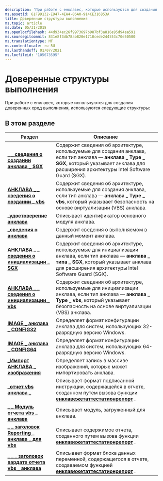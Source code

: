 ```yaml
---
description: 'При работе с енклавес, которые используются для создания доверенных сред выполнения, используются следующие структуры:'
ms.assetid: 61F99132-E947-4EA4-86A0-914CE316B53A
title: Доверенные структуры выполнения
ms.topic: article
ms.date: 05/31/2018
ms.openlocfilehash: 44d934ec26f9973697b987bf3a816e95d94ea591
ms.sourcegitcommit: 831e8f3db78ab820e1710cede244553c70e50500
ms.translationtype: MT
ms.contentlocale: ru-RU
ms.lasthandoff: 01/07/2021
ms.locfileid: "105673595"
---
```

# <a name="trusted-execution-structures"></a>Доверенные структуры выполнения

При работе с енклавес, которые используются для создания доверенных сред выполнения, используются следующие структуры:

## <a name="in-this-section"></a>В этом разделе



| Раздел                                                                                         | Описание                                                                                                                                                                                                                             |
|-----------------------------------------------------------------------------------------------|-----------------------------------------------------------------------------------------------------------------------------------------------------------------------------------------------------------------------------------------|
| [**\_ \_ сведения о создании анклава \_ SGX**](/windows/desktop/api/winnt/ns-winnt-enclave_create_info_sgx)<br/>                      | Содержит сведения об архитектуре, используемые для создания анклава, если тип анклава — **анклава \_ Type \_ SGX**, который указывает анклава для расширения архитектуры Intel Software Guard (SGX).<br/>     |
| [**АНКЛАВА \_ \_ сведения о создании \_ vbs**](/windows/desktop/api/winnt/ns-winnt-enclave_create_info_vbs)<br/>                      | Содержит сведения об архитектуре, используемые для создания анклава, если тип анклава — **анклава \_ Type \_ vbs**, который указывает безопасность на основе виртуализации (VBS) анклава.<br/>                                       |
| [**\_удостоверение анклава**](/windows/desktop/api/ntenclv/ns-ntenclv-enclave_identity)<br/>                                      | Описывает идентификатор основного модуля анклава. <br/>                                                                                                                                                                 |
| [**\_сведения о анклава**](/windows/desktop/api/ntenclv/ns-ntenclv-enclave_information)<br/>                                | Содержит сведения о выполняемом в данный момент анклава.<br/>                                                                                                                                                                  |
| [**АНКЛАВА \_ \_ сведения о инициализации \_ SGX**](/windows/desktop/api/winnt/ns-winnt-enclave_init_info_sgx)<br/>                          | Содержит сведения об архитектуре, используемые для инициализации анклава, если тип анклава — **анклава \_ типа \_ SGX**, который указывает анклава для расширения архитектуры Intel Software Guard (SGX).<br/> |
| [**АНКЛАВА \_ \_ сведения о инициализации \_ vbs**](/windows/desktop/api/winnt/ns-winnt-enclave_init_info_vbs)<br/>                          | Содержит сведения об архитектуре, используемые для инициализации анклава, если тип анклава — **анклава \_ Type \_ vbs**, который указывает безопасность на основе виртуализации (VBS) анклава.<br/>                                   |
| [**IMAGE \_ анклава \_ CONFIG32**](/windows/desktop/api/winnt/ns-winnt-image_enclave_config32)<br/>                         | Определяет формат конфигурации анклава для систем, использующих 32-разрядную версию Windows.<br/>                                                                                                                                          |
| [**IMAGE \_ анклава \_ CONFIG64**](/previous-versions/windows/desktop/legacy/mt844244(v=vs.85))<br/>                         | Определяет формат конфигурации анклава для систем, использующих 64-разрядную версию Windows.<br/>                                                                                                                                          |
| [**\_Импорт АНКЛАВА \_ изображения**](/windows/desktop/api/winnt/ns-winnt-image_enclave_import)<br/>                             | Определяет запись в массиве изображений, которые может импортировать анклава.<br/>                                                                                                                                                           |
| [**\_отчет vbs анклава \_**](/windows/desktop/api/ntenclv/ns-ntenclv-vbs_enclave_report)<br/>                                 | Описывает формат подписанной инструкции, содержащейся в отчете, созданном путем вызова функции [**енклавежетаттестатионрепорт**](/windows/desktop/api/winenclaveapi/nf-winenclaveapi-enclavegetattestationreport) .<br/>                                                     |
| [**\_ \_ Модуль отчета vbs \_ анклава**](/windows/desktop/api/ntenclv/ns-ntenclv-vbs_enclave_report_module)<br/>                  | Описывает модуль, загруженный для анклава.<br/>                                                                                                                                                                                   |
| [**\_ \_ заголовок Reporting \_ анклава \_ для vbs**](/windows/desktop/api/ntenclv/ns-ntenclv-vbs_enclave_report_pkg_header)<br/>         | Описывает содержимое отчета, созданного путем вызова функции [**енклавежетаттестатионрепорт**](/windows/desktop/api/winenclaveapi/nf-winenclaveapi-enclavegetattestationreport) .<br/>                                                                                     |
| [**\_ \_ \_ заголовок вардата отчета vbs \_ анклава**](/windows/desktop/api/ntenclv/ns-ntenclv-vbs_enclave_report_vardata_header)<br/> | Описывает формат блока данных переменной, содержащегося в отчете, создаваемом функцией [**енклавежетаттестатионрепорт**](/windows/desktop/api/winenclaveapi/nf-winenclaveapi-enclavegetattestationreport) .<br/>                                                          |



 

 

 
